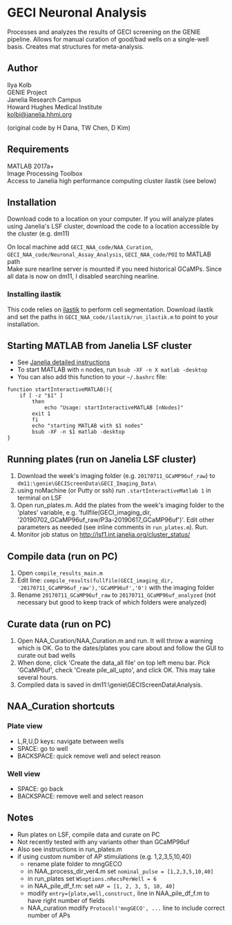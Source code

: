 # GECI Neuronal Analysis 

Processes and analyzes the results of GECI screening on the GENIE pipeline. Allows for manual curation of good/bad wells on a single-well basis. Creates mat structures for meta-analysis.

## Author

Ilya Kolb  
GENIE Project  
Janelia Research Campus  
Howard Hughes Medical Institute  
kolbi@janelia.hhmi.org  

(original code by H Dana, TW Chen, D Kim)

## Requirements

MATLAB 2017a+  
Image Processing Toolbox  
Access to Janelia high performance computing cluster
ilastik (see below)

## Installation
Download code to a location on your computer. If you will analyze plates using Janelia's LSF cluster, download the code to a location accessible by the cluster (e.g. dm11)  
 
On local machine add `GECI_NAA_code/NAA_Curation`, `GECI_NAA_code/Neuronal_Assay_Analysis`, `GECI_NAA_code/POI` to MATLAB path  
Make sure nearline server is mounted if you need historical GCaMPs. Since all data is now on dm11, I disabled searching nearline.  

### Installing ilastik
This code relies on [ilastik](https://www.ilastik.org/) to perform cell segmentation. Download ilastik and set the paths in `GECI_NAA_code/ilastik/run_ilastik.m` to point to your installation.  

## Starting MATLAB from Janelia LSF cluster
* See [Janelia detailed instructions](http://wiki.int.janelia.org/wiki/display/ScientificComputing/LSF+testing+quickstart)
* To start MATLAB with `n` nodes, run `bsub -XF -n X matlab -desktop`
* You can also add this function to your `~/.bashrc` file:

~~~
function startInteractiveMATLAB(){  
	if [ -z "$1" ]  
		then  
			echo "Usage: startInteractiveMATLAB [nNodes]"  
		exit 1  
		fi  
		echo "starting MATLAB with $1 nodes"  
		bsub -XF -n $1 matlab -desktop  
}  
~~~

## Running plates (run on Janelia LSF cluster)

1. Download the week's imaging folder (e.g. `20170711_GCaMP96uf_raw`) to `dm11:\genie\GECIScreenData\GECI_Imaging_Data\`
2. using noMachine (or Putty or ssh) run `.startInteractiveMatlab 1` in terminal on LSF
3. Open run_plates.m. Add the plates from the week's imaging folder to the 'plates' variable, e.g. 'fullfile(GECI_imaging_dir, '20190702_GCaMP96uf_raw/P3a-20190617_GCaMP96uf')'. Edit other parameters as needed (see inline comments in `run_plates.m`). Run.
4. Monitor job status on http://lsf1.int.janelia.org/cluster_status/

## Compile data (run on PC)

1. Open `compile_results_main.m`
2. Edit line: `compile_results(fullfile(GECI_imaging_dir, '20170711_GCaMP96uf_raw'),'GCaMP96uf','0')` with the imaging folder
3. Rename `20170711_GCaMP96uf_raw` to `20170711_GCaMP96uf_analyzed` (not necessary but good to keep track of which folders were analyzed)

## Curate data (run on PC)

1. Open NAA_Curation/NAA_Curation.m and run. It will throw a warning which is OK. Go to the dates/plates you care about and follow the GUI to curate out bad wells
2. When done, click 'Create the data_all file' on top left menu bar. Pick 'GCaMP6uf', check 'Create pile_all_upto', and click OK. This may take several hours.
3. Compiled data is saved in dm11:\genie\GECIScreenData\Analysis.


## NAA_Curation shortcuts

### Plate view  
* L,R,U,D keys: navigate between wells  
* SPACE: go to well  
* BACKSPACE: quick remove well and select reason  

### Well view  
* SPACE: go back  
* BACKSPACE: remove well and select reason  


## Notes

 - Run plates on LSF, compile data and curate on PC
 - Not recently tested with any variants other than GCaMP96uf
 - Also see instructions in run_plates.m
 - if using custom number of AP stimulations (e.g. 1,2,3,5,10,40)
    - rename plate folder to mngGECO
    - in NAA_process_dir_ver4.m set `nominal_pulse = [1,2,3,5,10,40]`
    - in run_plates set `WSoptions.nRecsPerWell = 6`
    - in NAA_pile_df_f.m: set `nAP = [1, 2, 3, 5, 10, 40]`
    - modify `entry={plate,well,construct,` line in NAA_pile_df_f.m to have right number of fields
    - NAA_curation modify `Protocol('mngGECO', ...` line to include correct number of APs
    